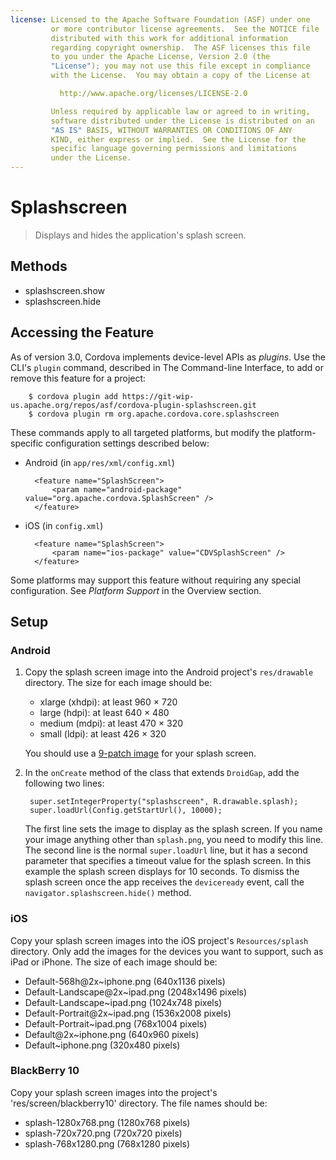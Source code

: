 ```yaml
---
license: Licensed to the Apache Software Foundation (ASF) under one
         or more contributor license agreements.  See the NOTICE file
         distributed with this work for additional information
         regarding copyright ownership.  The ASF licenses this file
         to you under the Apache License, Version 2.0 (the
         "License"); you may not use this file except in compliance
         with the License.  You may obtain a copy of the License at

           http://www.apache.org/licenses/LICENSE-2.0

         Unless required by applicable law or agreed to in writing,
         software distributed under the License is distributed on an
         "AS IS" BASIS, WITHOUT WARRANTIES OR CONDITIONS OF ANY
         KIND, either express or implied.  See the License for the
         specific language governing permissions and limitations
         under the License.
---
```


# Splashscreen

> Displays and hides the application's splash screen.

## Methods

- splashscreen.show
- splashscreen.hide

## Accessing the Feature

As of version 3.0, Cordova implements device-level APIs as _plugins_.
Use the CLI's `plugin` command, described in The Command-line
Interface, to add or remove this feature for a project:

        $ cordova plugin add https://git-wip-us.apache.org/repos/asf/cordova-plugin-splashscreen.git
        $ cordova plugin rm org.apache.cordova.core.splashscreen

These commands apply to all targeted platforms, but modify the
platform-specific configuration settings described below:

* Android (in `app/res/xml/config.xml`)

        <feature name="SplashScreen">
            <param name="android-package" value="org.apache.cordova.SplashScreen" />
        </feature>

* iOS (in `config.xml`)

        <feature name="SplashScreen">
            <param name="ios-package" value="CDVSplashScreen" />
        </feature>

Some platforms may support this feature without requiring any special
configuration.  See _Platform Support_ in the Overview section.

## Setup

### Android

1. Copy the splash screen image into the Android project's `res/drawable` directory. The size for each image should be:

   - xlarge (xhdpi): at least 960 &times; 720
   - large (hdpi): at least 640 &times; 480
   - medium (mdpi): at least 470 &times; 320
   - small (ldpi): at least 426 &times; 320

   You should use a [9-patch image](https://developer.android.com/tools/help/draw9patch.html) for your splash screen.

2. In the `onCreate` method of the class that extends `DroidGap`, add the following two lines:

        super.setIntegerProperty("splashscreen", R.drawable.splash);
        super.loadUrl(Config.getStartUrl(), 10000);

    The first line sets the image to display as the splash screen. If you name your image anything other than `splash.png`, you need to modify this line.
    The second line is the normal `super.loadUrl` line, but it has a second parameter that specifies a timeout value for the splash screen. In this example the splash screen displays for 10 seconds. To dismiss the splash screen once the app receives the `deviceready` event, call the `navigator.splashscreen.hide()` method.

### iOS

Copy your splash screen images into the iOS project's
`Resources/splash` directory. Only add the images for the devices you
want to support, such as iPad or iPhone. The size of each image
should be:

- Default-568h@2x~iphone.png (640x1136 pixels)
- Default-Landscape@2x~ipad.png (2048x1496 pixels)
- Default-Landscape~ipad.png (1024x748 pixels)
- Default-Portrait@2x~ipad.png (1536x2008 pixels)
- Default-Portrait~ipad.png (768x1004 pixels)
- Default@2x~iphone.png (640x960 pixels)
- Default~iphone.png (320x480 pixels)

### BlackBerry 10

Copy your splash screen images into the project's
'res/screen/blackberry10' directory. The file names should be:

- splash-1280x768.png (1280x768 pixels)
- splash-720x720.png (720x720 pixels)
- splash-768x1280.png (768x1280 pixels)
